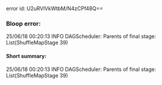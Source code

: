 error id: U2uRVlVkWtbM/N4zCPf48Q==
### Bloop error:

25/06/18 00:20:13 INFO DAGScheduler: Parents of final stage: List(ShuffleMapStage 39)
#### Short summary: 

25/06/18 00:20:13 INFO DAGScheduler: Parents of final stage: List(ShuffleMapStage 39)